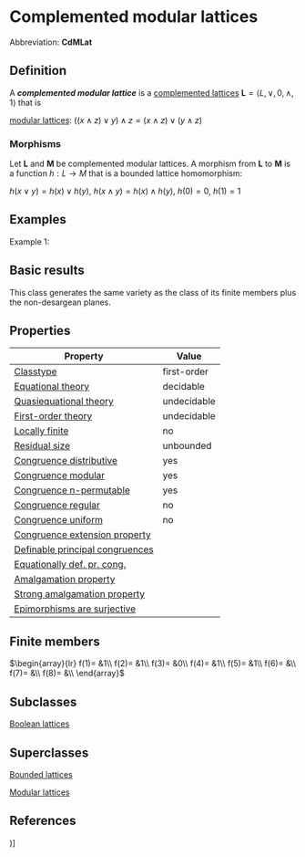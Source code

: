 # Complemented modular lattices

Abbreviation: **CdMLat**
## Definition
A ***complemented modular lattice*** is a [complemented lattices](complemented_lattices.md) 
$\mathbf{L}=\langle L,\vee ,0,\wedge ,1\rangle$ that is

[modular lattices](modular_lattices.md):  $(( x\wedge z) \vee y) \wedge z=( x\wedge z) \vee ( y\wedge z)$
### Morphisms
Let $\mathbf{L}$ and $\mathbf{M}$ be complemented modular lattices. A morphism from $\mathbf{L}$ to $\mathbf{M}$ is a function $h:L\to M$ that is a
bounded lattice homomorphism: 

$h(x\vee y)=h(x)\vee h(y)$, $h(x\wedge y)=h(x)\wedge h(y)$, $h(0)=0$, $h(1)=1$
## Examples
Example 1: 

## Basic results
This class generates the same variety as the class of its finite
members plus the non-desargean planes.

## Properties


|Property|Value|
|---|---|
|[Classtype](classtype.md)  |first-order |
|[Equational theory](equational_theory.md)  |decidable |
|[Quasiequational theory](quasiequational_theory.md)  |undecidable |
|[First-order theory](first-order_theory.md)  |undecidable |
|[Locally finite](locally_finite.md)  |no |
|[Residual size](residual_size.md)  |unbounded |
|[Congruence distributive](congruence_distributive.md)  |yes |
|[Congruence modular](congruence_modular.md)  |yes |
|[Congruence n-permutable](congruence_n-permutable.md)  |yes |
|[Congruence regular](congruence_regular.md)  |no |
|[Congruence uniform](congruence_uniform.md)  |no |
|[Congruence extension property](congruence_extension_property.md)  | |
|[Definable principal congruences](definable_principal_congruences.md)  | |
|[Equationally def. pr. cong.](equationally_def._pr._cong..md)  | |
|[Amalgamation property](amalgamation_property.md)  | |
|[Strong amalgamation property](strong_amalgamation_property.md)  | |
|[Epimorphisms are surjective](epimorphisms_are_surjective.md)  | |
## Finite members

$\begin{array}{lr}
f(1)= &1\\
f(2)= &1\\
f(3)= &0\\
f(4)= &1\\
f(5)= &1\\
f(6)= &\\
f(7)= &\\
f(8)= &\\
\end{array}$

## Subclasses
[Boolean lattices](boolean_lattices.md) 

## Superclasses
[Bounded lattices](bounded_lattices.md) 

[Modular lattices](modular_lattices.md) 


## References


)]